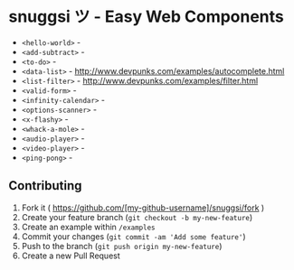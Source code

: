 # snuggsi ツ - Easy Web Components

  - `<hello-world>` -
  - `<add-subtract>` -
  - `<to-do>` -
  - `<data-list>` - http://www.devpunks.com/examples/autocomplete.html
  - `<list-filter>` - http://www.devpunks.com/examples/filter.html
  - `<valid-form>` -
  - `<infinity-calendar>` -
  - `<options-scanner>` -
  - `<x-flashy>` -
  - `<whack-a-mole>` -
  - `<audio-player>` -
  - `<video-player>` -
  - `<ping-pong>` -

## Contributing

1. Fork it ( https://github.com/[my-github-username]/snuggsi/fork )
2. Create your feature branch (`git checkout -b my-new-feature`)
3. Create an example within `/examples`
4. Commit your changes (`git commit -am 'Add some feature'`)
5. Push to the branch (`git push origin my-new-feature`)
6. Create a new Pull Request
